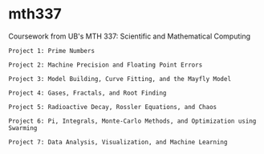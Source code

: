 # mth337
Coursework from UB's MTH 337: Scientific and Mathematical Computing

	Project 1: Prime Numbers
  
	Project 2: Machine Precision and Floating Point Errors
  
	Project 3: Model Building, Curve Fitting, and the Mayfly Model
  
	Project 4: Gases, Fractals, and Root Finding
  
	Project 5: Radioactive Decay, Rossler Equations, and Chaos
  
	Project 6: Pi, Integrals, Monte-Carlo Methods, and Optimization using Swarming
  
	Project 7: Data Analysis, Visualization, and Machine Learning

